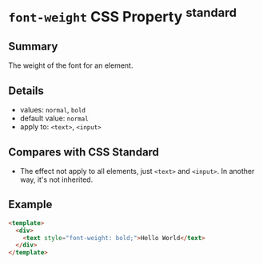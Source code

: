 # `font-weight` CSS Property <sup>standard</sup>

## Summary

The weight of the font for an element.

## Details

* values: `normal`, `bold`
* default value: `normal`
* apply to: `<text>`, `<input>`

## Compares with CSS Standard

* The effect not apply to all elements, just `<text>` and `<input>`. In another way, it's not inherited.

## Example

```html
<template>
  <div>
    <text style="font-weight: bold;">Hello World</text>
  </div>
</template>
```
